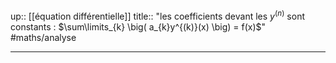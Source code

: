 up:: [[équation différentielle]]
title:: "les coefficients devant les $y^{(n)}$ sont constants : $\sum\limits_{k} \big( a_{k}y^{(k)}(x) \big) = f(x)$"
#maths/analyse 

---


